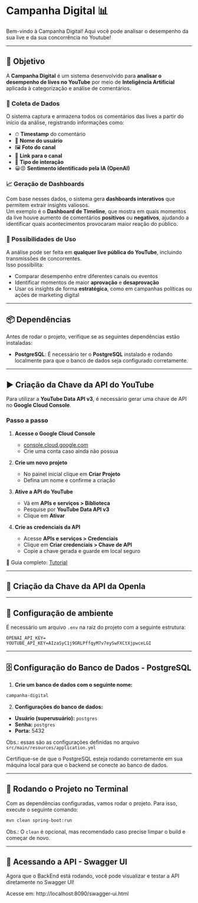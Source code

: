 # Campanha Digital 📊 

Bem-vindo à Campanha Digital!
Aqui você pode analisar o desempenho da sua live e da sua concorrência no Youtube!

---

## 🎯 **Objetivo**

A **Campanha Digital** é um sistema desenvolvido para **analisar o desempenho de lives no YouTube** por meio de **Inteligência Artificial** aplicada à categorização e análise de comentários.  

### 🔎 Coleta de Dados  
O sistema captura e armazena todos os comentários das lives a partir do início da análise, registrando informações como:  
- ⏱ **Timestamp** do comentário  
- 👤 **Nome do usuário**  
- 🖼 **Foto do canal**  
- 🔗 **Link para o canal**  
- 💬 **Tipo de interação**  
- 😀😡 **Sentimento identificado pela IA (OpenAI)**  

### 📈 Geração de Dashboards  
Com base nesses dados, o sistema gera **dashboards interativos** que permitem extrair insights valiosos.  
Um exemplo é o **Dashboard de Timeline**, que mostra em quais momentos da live houve aumento de comentários **positivos** ou **negativos**, ajudando a identificar quais acontecimentos provocaram maior reação do público.  

### 🧮 Possibilidades de Uso  
A análise pode ser feita em **qualquer live pública do YouTube**, incluindo transmissões de concorrentes.  
Isso possibilita:  
- Comparar desempenho entre diferentes canais ou eventos  
- Identificar momentos de maior **aprovação** e **desaprovação**  
- Usar os insights de forma **estratégica**, como em campanhas políticas ou ações de marketing digital  


---

## 📦 **Dependências**

Antes de rodar o projeto, verifique se as seguintes dependências estão instaladas:

- **PostgreSQL**: É necessário ter o **PostgreSQL** instalado e rodando localmente para que o banco de dados seja configurado corretamente.

---

## ▶️ Criação da Chave da API do YouTube

Para utilizar a **YouTube Data API v3**, é necessário gerar uma chave de API no **Google Cloud Console**.

### Passo a passo

1. **Acesse o Google Cloud Console**  
   - [console.cloud.google.com](https://console.cloud.google.com/)  
   - Crie uma conta caso ainda não possua

2. **Crie um novo projeto**  
   - No painel inicial clique em **Criar Projeto**  
   - Defina um nome e confirme a criação

3. **Ative a API do YouTube**  
   - Vá em **APIs e serviços > Biblioteca**  
   - Pesquise por **YouTube Data API v3**  
   - Clique em **Ativar**

4. **Crie as credenciais da API**  
   - Acesse **APIs e serviços > Credenciais**  
   - Clique em **Criar credenciais > Chave de API**  
   - Copie a chave gerada e guarde em local seguro

🔗 Guia completo: [Tutorial](https://suporte.presence.com.br/portal/pt/kb/articles/criando-uma-chave-para-a-api-de-dados-do-youtube)

--- 

## 🤖 Criação da Chave da API da OpenIa


---

## 📁 Configuração de ambiente

É necessário um arquivo `.env` na raiz do projeto com a seguinte estrutura: 

```declarative
OPENAI_API_KEY=
YOUTUBE_API_KEY=AIzaSyC1j9GRLPffqyM7v7eySwFXCtXjpwceLGI
```

---

## 🗄️ **Configuração do Banco de Dados - PostgreSQL**

1. **Crie um banco de dados com o seguinte nome:**

```bash
campanha-digital
```

2. **Configurações do banco de dados:**

- **Usuário (superusuário):** `postgres`
- **Senha:** `postgres`
- **Porta:** 5432

Obs.: essas são as configurações definidas no arquivo `src/main/resources/application.yml`

Certifique-se de que o PostgreSQL esteja rodando corretamente em sua máquina local para que o backend se conecte ao banco de dados.

---

## 🚀 **Rodando o Projeto no Terminal**

Com as dependências configuradas, vamos rodar o projeto. Para isso, execute o seguinte comando:

```bash
mvn clean spring-boot:run
```

Obs.: O `clean` é opcional, mas recomendado caso precise limpar o build e começar de novo.

---

## 🔧 Acessando a API - Swagger UI
Agora que o BackEnd está rodando, você pode visualizar e testar a API diretamente no Swagger UI!

Acesse em:
http://localhost:8090/swagger-ui.html
